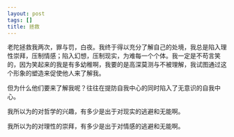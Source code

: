 ```yaml
---
layout: post
tags: []
title: 拯救
---
```


老陀拯救我两次，罪与罚，白夜。我终于得以充分了解自己的处境，我总是陷入理性崇拜，压制情感；陷入幻想，压制现实，为难每一个个体。我一定是不苟言笑的，因为笑起来的我是有多幼稚啊，我要的是高深莫测与不被理解，我试图通过这个形象的塑造来促使他人来了解我。

但为什么他们要来了解我呢？往往在提防自我中心的同时陷入了无意识的自我中心。

我所以为的对哲学的兴趣，有多少是出于对现实的逃避和无能啊。

我所以为的对理性的崇拜，有多少是出于对情感的逃避和无能啊。
